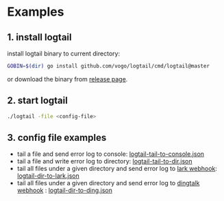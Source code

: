 # Examples

## 1. install logtail

install logtail binary to current directory:
```bash
GOBIN=$(dir) go install github.com/vogo/logtail/cmd/logtail@master
```

or download the binary from [release page](https://github.com/vogo/logtail/releases/).

## 2. start logtail

```bash
./logtail -file <config-file>
```

## 3. config file examples
- tail a file and send error log to console: [logtail-tail-to-console.json](logtail-tail-to-console.json)
- tail a file and write error log to directory: [logtail-tail-to-dir.json](logtail-tail-to-dir.json)
- tail all files under a given directory and send error log to [lark webhook](https://open.feishu.cn/document/ukTMukTMukTM/ucTM5YjL3ETO24yNxkjN): [logtail-dir-to-lark.json](logtail-dir-to-lark.json)
- tail all files under a given directory and send error log to [dingtalk webhook](https://open.dingtalk.com/document/robots/custom-robot-access) : [logtail-dir-to-ding.json](logtail-dir-to-ding.json)
